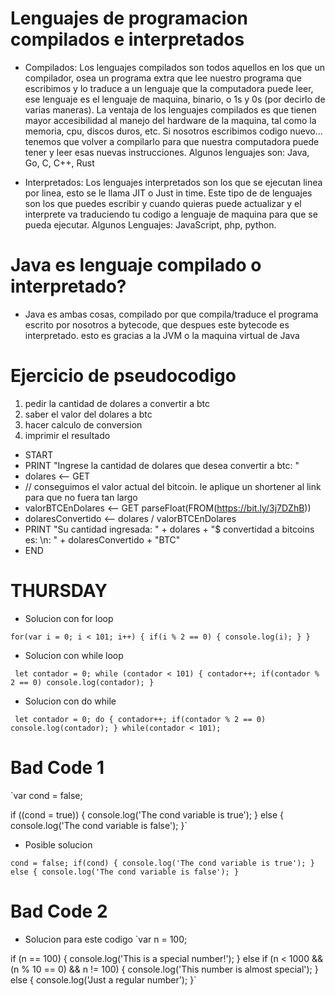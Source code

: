 # Lenguajes de programacion compilados e interpretados
- Compilados: 
  Los lenguajes compilados son todos aquellos en los que un compilador, osea un programa extra que lee   nuestro programa que escribimos y lo traduce a un lenguaje que la computadora puede leer, ese           lenguaje es el lenguaje de maquina, binario, o 1s y 0s (por decirlo de varias maneras). La ventaja de   los lenguajes compilados es que tienen mayor accesibilidad al manejo del hardware de la maquina, tal   como la memoria, cpu, discos duros, etc. Si nosotros escribimos codigo nuevo... tenemos que volver a   compilarlo para que nuestra computadora puede tener y leer esas nuevas instrucciones. Algunos           lenguajes son: Java, Go, C, C++, Rust
  
- Interpretados:
  Los lenguajes interpretados son los que se ejecutan linea por linea, esto se le llama JIT o Just in     time. Este tipo de de lenguajes son los que puedes escribir y cuando quieras puede actualizar y el 
  interprete va traduciendo tu codigo a lenguaje de maquina para que se pueda ejecutar.
  Algunos Lenguajes: JavaScript, php, python.
  
# Java es lenguaje compilado o interpretado?
- Java es ambas cosas, compilado por que compila/traduce el programa escrito por nosotros a bytecode, que despues este bytecode es interpretado. esto es gracias a la JVM o la maquina virtual de Java 

# Ejercicio de pseudocodigo

1. pedir la cantidad de dolares a convertir a btc
2. saber el valor del dolares a btc
3. hacer calculo de conversion
4. imprimir el resultado

- START
- PRINT "Ingrese la cantidad de dolares que desea convertir a btc: "
- dolares <-- GET 
- // conseguimos el valor actual del bitcoin. le aplique un shortener al link para que no fuera tan largo
- valorBTCEnDolares <-- GET parseFloat(FROM(https://bit.ly/3j7DZhB))
- dolaresConvertido <-- dolares / valorBTCEnDolares
- PRINT "Su cantidad ingresada: " + dolares + "$ convertidad a bitcoins es: \n: " + dolaresConvertido + "BTC"
- END


# THURSDAY
- Solucion con for loop


`for(var i = 0; i < 101; i++) {
    if(i % 2 == 0) {
      console.log(i);
    }
 }`
  
- Solucion con while loop


` let contador = 0;
  while (contador < 101) {
    contador++;
    if(contador % 2 == 0)
      console.log(contador);
  }`
  
- Solucion con do while


` let contador = 0;
  do {
    contador++;
    if(contador % 2 == 0)
      console.log(contador);
  } while(contador < 101);`
  
# Bad Code 1

`var cond = false;

if ((cond = true)) {
  console.log('The cond variable is true');
} else {
  console.log('The cond variable is false');
}`
- Posible solucion


`cond = false;
  if(cond) {
    console.log('The cond variable is true');
  } else {
    console.log('The cond variable is false');
  }`
  
# Bad Code 2
- Solucion para este codigo
`var n = 100;

if (n == 100) {
  console.log('This is a special number!');
} else if (n < 1000 && (n % 10 == 0) && n != 100) {
  console.log('This number is almost special');
} else {
  console.log('Just a regular number');
}`
